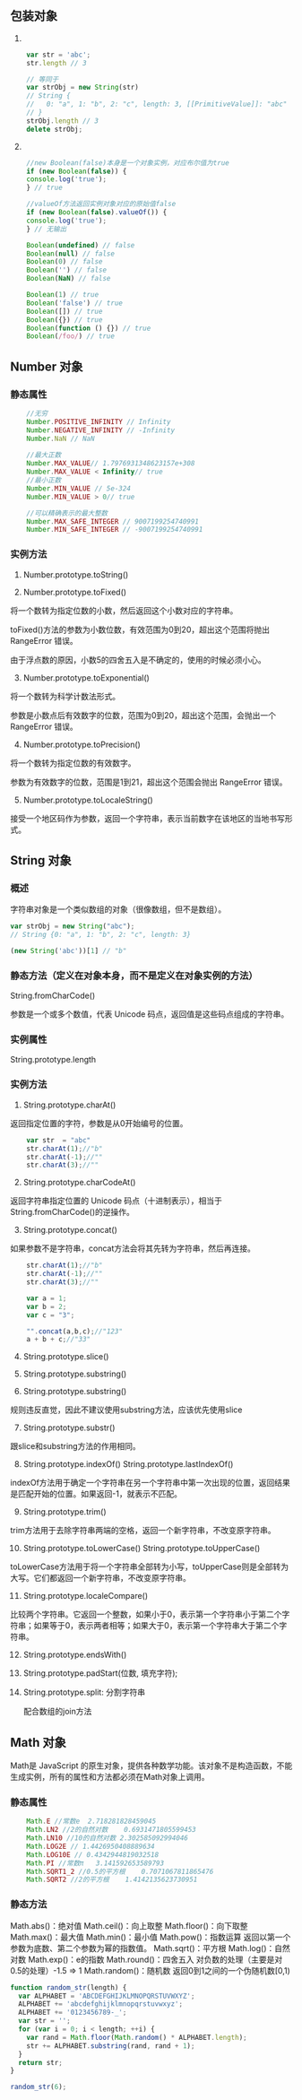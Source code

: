 ## 包装对象

1. 
```javascript
    var str = 'abc';
    str.length // 3

    // 等同于
    var strObj = new String(str)
    // String {
    //   0: "a", 1: "b", 2: "c", length: 3, [[PrimitiveValue]]: "abc"
    // }
    strObj.length // 3
    delete strObj;
```

2. 
```javascript
    //new Boolean(false)本身是一个对象实例，对应布尔值为true
    if (new Boolean(false)) {
    console.log('true');
    } // true

    //valueOf方法返回实例对象对应的原始值false
    if (new Boolean(false).valueOf()) {
    console.log('true');
    } // 无输出

    Boolean(undefined) // false
    Boolean(null) // false
    Boolean(0) // false
    Boolean('') // false
    Boolean(NaN) // false

    Boolean(1) // true
    Boolean('false') // true
    Boolean([]) // true
    Boolean({}) // true
    Boolean(function () {}) // true
    Boolean(/foo/) // true
```

## Number 对象

### 静态属性

```javascript
    //无穷
    Number.POSITIVE_INFINITY // Infinity
    Number.NEGATIVE_INFINITY // -Infinity
    Number.NaN // NaN
    
    //最大正数
    Number.MAX_VALUE// 1.7976931348623157e+308
    Number.MAX_VALUE < Infinity// true
    //最小正数
    Number.MIN_VALUE // 5e-324
    Number.MIN_VALUE > 0// true

    //可以精确表示的最大整数
    Number.MAX_SAFE_INTEGER // 9007199254740991
    Number.MIN_SAFE_INTEGER // -9007199254740991
```
### 实例方法

1. Number.prototype.toString()

2. Number.prototype.toFixed() 

将一个数转为指定位数的小数，然后返回这个小数对应的字符串。

toFixed()方法的参数为小数位数，有效范围为0到20，超出这个范围将抛出 RangeError 错误。

由于浮点数的原因，小数5的四舍五入是不确定的，使用的时候必须小心。

3. Number.prototype.toExponential()

将一个数转为科学计数法形式。

参数是小数点后有效数字的位数，范围为0到20，超出这个范围，会抛出一个 RangeError 错误。

4. Number.prototype.toPrecision()

将一个数转为指定位数的有效数字。

参数为有效数字的位数，范围是1到21，超出这个范围会抛出 RangeError 错误。

5. Number.prototype.toLocaleString()

接受一个地区码作为参数，返回一个字符串，表示当前数字在该地区的当地书写形式。


## String 对象

### 概述

字符串对象是一个类似数组的对象（很像数组，但不是数组）。
```javascript
var strObj = new String("abc");
// String {0: "a", 1: "b", 2: "c", length: 3}

(new String('abc'))[1] // "b" 
```

### 静态方法（定义在对象本身，而不是定义在对象实例的方法）

String.fromCharCode()

参数是一个或多个数值，代表 Unicode 码点，返回值是这些码点组成的字符串。

### 实例属性

String.prototype.length

### 实例方法

1. String.prototype.charAt()

返回指定位置的字符，参数是从0开始编号的位置。

```javascript
    var str  = "abc"
    str.charAt(1);//"b"
    str.charAt(-1);//""
    str.charAt(3);//""
```

2. String.prototype.charCodeAt()

返回字符串指定位置的 Unicode 码点（十进制表示），相当于String.fromCharCode()的逆操作。

3. String.prototype.concat() 

如果参数不是字符串，concat方法会将其先转为字符串，然后再连接。

```javascript
    str.charAt(1);//"b"
    str.charAt(-1);//""
    str.charAt(3);//""

    var a = 1;
    var b = 2;
    var c = "3";

    "".concat(a,b,c);//"123"
    a + b + c;//"33"
```
4. String.prototype.slice()

5. String.prototype.substring()

6. String.prototype.substring()

规则违反直觉，因此不建议使用substring方法，应该优先使用slice

7. String.prototype.substr()

跟slice和substring方法的作用相同。

8. String.prototype.indexOf()  String.prototype.lastIndexOf()

indexOf方法用于确定一个字符串在另一个字符串中第一次出现的位置，返回结果是匹配开始的位置。如果返回-1，就表示不匹配。

9. String.prototype.trim()

trim方法用于去除字符串两端的空格，返回一个新字符串，不改变原字符串。

10. String.prototype.toLowerCase() String.prototype.toUpperCase()

toLowerCase方法用于将一个字符串全部转为小写，toUpperCase则是全部转为大写。它们都返回一个新字符串，不改变原字符串。

11. String.prototype.localeCompare()

比较两个字符串。它返回一个整数，如果小于0，表示第一个字符串小于第二个字符串；如果等于0，表示两者相等；如果大于0，表示第一个字符串大于第二个字符串。

12. String.prototype.endsWith()

13. String.prototype.padStart(位数, 填充字符);  

14. String.prototype.split: 分割字符串

    配合数组的join方法

## Math 对象

Math是 JavaScript 的原生对象，提供各种数学功能。该对象不是构造函数，不能生成实例，所有的属性和方法都必须在Math对象上调用。

### 静态属性

```javascript
    Math.E //常数e  2.718281828459045
    Math.LN2 //2的自然对数    0.6931471805599453
    Math.LN10 //10的自然对数 2.302585092994046
    Math.LOG2E // 1.4426950408889634
    Math.LOG10E // 0.4342944819032518
    Math.PI //常数π   3.141592653589793
    Math.SQRT1_2 //0.5的平方根    0.7071067811865476
    Math.SQRT2 //2的平方根    1.4142135623730951
```

### 静态方法

Math.abs()：绝对值
Math.ceil()：向上取整
Math.floor()：向下取整
Math.max()：最大值
Math.min()：最小值
Math.pow()：指数运算  返回以第一个参数为底数、第二个参数为幂的指数值。
Math.sqrt()：平方根
Math.log()：自然对数
Math.exp()：e的指数
Math.round()：四舍五入  对负数的处理（主要是对0.5的处理）-1.5 => 1
Math.random()：随机数  返回0到1之间的一个伪随机数[0,1)

```javascript
function random_str(length) {
  var ALPHABET = 'ABCDEFGHIJKLMNOPQRSTUVWXYZ';
  ALPHABET += 'abcdefghijklmnopqrstuvwxyz';
  ALPHABET += '0123456789-_';
  var str = '';
  for (var i = 0; i < length; ++i) {
    var rand = Math.floor(Math.random() * ALPHABET.length);
    str += ALPHABET.substring(rand, rand + 1);
  }
  return str;
}

random_str(6);

```